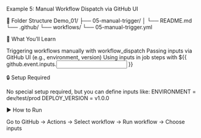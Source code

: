 Example 5: Manual Workflow Dispatch via GitHub UI

📁 Folder Structure
Demo_01/
├── 05-manual-trigger/
│   └── README.md
└── .github/
    └── workflows/
        └── 05-manual-trigger.yml

🎯 What You’ll Learn

Triggering workflows manually with workflow_dispatch
Passing inputs via GitHub UI (e.g., environment, version)
Using inputs in job steps with ${{ github.event.inputs.<input> }}

🔒 Setup Required

No special setup required, but you can define inputs like:
ENVIRONMENT = dev/test/prod
DEPLOY_VERSION = v1.0.0

▶️ How to Run

Go to GitHub → Actions → Select workflow → Run workflow → Choose inputs